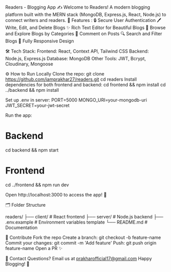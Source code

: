 Readers - Blogging App ✍️
Welcome to Readers! A modern blogging platform built with the MERN stack (MongoDB, Express.js, React, Node.js) to connect writers and readers.
🚀 Features :
🔒 Secure User Authentication
🖊️ Write, Edit, and Delete Blogs
✨ Rich Text Editor for Beautiful Blogs
📖 Browse and Explore Blogs by Categories
💬 Comment on Posts
🔍 Search and Filter Blogs
📱 Fully Responsive Design

🛠️ Tech Stack:
Frontend:  React, Context API, Tailwind CSS
Backend: Node.js, Express.js
Database: MongoDB
Other Tools: JWT, Bcrypt, Cloudinary, Mongoose

⚙️ How to Run Locally
Clone the repo:
        git clone https://github.com/iamprakhar27/readers.git
        cd readers
Install dependencies for both frontend and backend:
cd frontend && npm install
cd ../backend && npm install

Set up .env in server:
PORT=5000
MONGO_URI=your-mongodb-uri
JWT_SECRET=your-jwt-secret

Run the app:
# Backend
cd backend && npm start

# Frontend
cd ../frontend && npm run dev

Open http://localhost:3000 to access the app! 🎉

🗂️ Folder Structure

readers/
├── client/       # React frontend
├── server/       # Node.js backend
├── .env.example  # Environment variables template
└── README.md     # Documentation

🤝 Contribute
Fork the repo
Create a branch: git checkout -b feature-name
Commit your changes: git commit -m 'Add feature'
Push: git push origin feature-name
Open a PR ✨

📧 Contact
Questions? Email us at prakharofficial17@gmail.com 
Happy Blogging! 🌟

